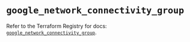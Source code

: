 # `google_network_connectivity_group`

Refer to the Terraform Registry for docs: [`google_network_connectivity_group`](https://registry.terraform.io/providers/hashicorp/google/6.19.0/docs/resources/network_connectivity_group).
